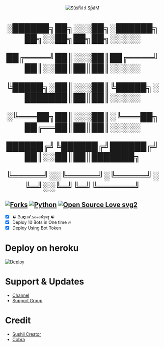 <p align="center">
  <img src="./https://telegra.ph/file/5df7d9e71740e5c056eb1.jpg" alt="
S͛uͧs͛hͪiͥl xͯ S͛рⷬaͣMⷨ">
</p>
<h1 align="center">
  <b>

░██████╗██╗░░░██╗░██████╗██╗░░██╗██╗██╗░░░░░

██╔════╝██║░░░██║██╔════╝██║░░██║██║██║░░░░░

╚█████╗░██║░░░██║╚█████╗░███████║██║██║░░░░░

░╚═══██╗██║░░░██║░╚═══██╗██╔══██║██║██║░░░░░

██████╔╝╚██████╔╝██████╔╝██║░░██║██║███████╗

╚═════╝░░╚═════╝░╚═════╝░╚═╝░░╚═╝╚═╝╚══════╝</b>
</h1>

[![Forks](https://img.shields.io/github/forks/SUSHILxSPAM/Spambot?style=flat-square&color=orange)](https://github.com/SUSHILxSPAM/Spambot/fork)
[![Python](https://img.shields.io/badge/Python-v3.9.7-blue)](https://www.python.org/)
[![Open Source Love svg2](https://badges.frapsoft.com/os/v2/open-source.svg?v=103)](https://github.com/SUSHILxSPAM/Spambot)   
----
 
- [x] ☯︎ Ϩ𐌵𝛓ⲏⲓ𝓵 ⲇⲉ𝓿ⲉ𝓵ⲟⲣⲉꞅ ☯︎
- [x] Deploy 10 Bots in One time 🔥
- [x] Deploy Using Bot Token 

# Deploy on heroku

[![Deploy](https://www.herokucdn.com/deploy/button.svg)](https://heroku.com/deploy?template=https://github.com/SUSHILDEVELOPER/spam-deploy-)


# Support & Updates
* [Channel](https://t.me/ALLG_BAN) 
* [Support Group](https://t.me/ALLF_BAN)

# Credit
* [Sushil Creator](https://github.com/SUSHILxSPAM)
* [Cobra](https://github.com/SUSHILxMUSIC/) 

